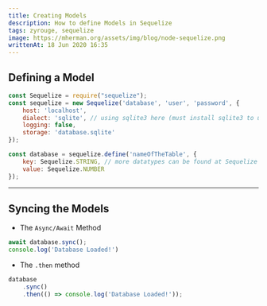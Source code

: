 ```yaml
---
title: Creating Models
description: How to define Models in Sequelize
tags: zyrouge, sequelize
image: https://mherman.org/assets/img/blog/node-sequelize.png
writtenAt: 18 Jun 2020 16:35
---
```


## Defining a Model

```javascript
const Sequelize = require("sequelize");
const sequelize = new Sequelize('database', 'user', 'password', {
	host: 'localhost',
	dialect: 'sqlite', // using sqlite3 here (must install sqlite3 to use it)
	logging: false,
	storage: 'database.sqlite'
});

const database = sequelize.define('nameOfTheTable', {
	key: Sequelize.STRING, // more datatypes can be found at Sequelize Docs
	value: Sequelize.NUMBER
});
```

---

## Syncing the Models

* The `Async/Await` Method

```javascript
await database.sync();
console.log('Database Loaded!')
```

* The `.then` method

```javascript
database
    .sync()
    .then(() => console.log('Database Loaded!'));
```